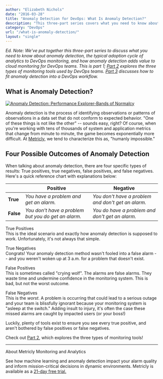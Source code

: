 ```yaml
---
author: "Elizabeth Nichols"
date: "2016-03-28"
title: "Anomaly Detection for DevOps: What Is Anomaly Detection?"
description: "This three-part series covers what you need to know about anomaly detection, common monitoring tools, and how anomaly detection fits in a DevOps model."
category: "DevOps"
url: "/what-is-anomaly-detection/"
layout: "single"
---
```



*Ed. Note: We've put together this three-part series to discuss what you need to know about anomaly detection, the typical adoption cycle of analytics to DevOps monitoring, and how anomaly detection adds value to cloud monitoring for DevOps teams. This is part 1; [Part 2](/3-types-anomaly-detection-monitoring-tools) explores the three types of monitoring tools used by DevOps teams. [Part 3](/adding-analytics-to-devops-model) discusses how to fit anomaly detection into a DevOps workflow.*

What is Anomaly Detection?
--------------------------

[![Anomaly Detection: Performance Explorer-Bands of Normalcy](https://s3-us-west-2.amazonaws.com/com-netuitive-app-usw2-public/wp-content/uploads/2016/05/PerformanceExplorer-BandsofNormalcy-Sanitized-1024x571.png)](https://s3-us-west-2.amazonaws.com/com-netuitive-app-usw2-public/wp-content/uploads/2016/05/PerformanceExplorer-BandsofNormalcy-Sanitized.png)

Anomaly detection is the process of identifying observations or patterns of observations in a data set that do not conform to expected behavior. "One of these things is not like the other" -- sounds easy, right? Of course, when you're working with tens of thousands of system and application metrics that change from minute to minute, the game becomes exponentially more difficult. At [Metricly](/), we tend to characterize this as, "humanly impossible."

Four Possible Outcomes of Anomaly Detection
-------------------------------------------

When talking about anomaly detection, there are four specific types of results: True positives, true negatives, false positives, and false negatives.  Here's a quick reference chart with explanations below:

|  | **Positive** | **Negative** |
| --- | --- | --- |
| **True** | *You have a problem and get an alarm.* | *You don't have a problem and don't get an alarm.* |
| **False** | *You don't have a problem but you do get an alarm.* | *You do have a problem and don't get an alarm.* |

True Positives\
This is the ideal scenario and exactly how anomaly detection is supposed to work. Unfortunately, it's not always that simple.

True Negatives\
Congrats! Your anomaly detection method wasn't fooled into a false alarm -- and you weren't woken up at 3 a.m. for a problem that doesn't exist.

False Positives\
This is sometimes called "crying wolf". The alarms are false alarms. They waste time and undermine confidence in the monitoring system. This is bad, but not the worst outcome.

False Negatives\
This is the *worst*. A problem is occurring that could lead to a serious outage and your team is blissfully ignorant because your monitoring system is "asleep at the switch." Adding insult to injury, it's often the case these missed alarms are caught by impacted users (or your boss!)

Luckily, plenty of tools exist to ensure you see every true positive, and aren't bothered by false positives or false negatives.

Check out [Part 2](/3-types-anomaly-detection-monitoring-tools), which explores the three types of monitoring tools!

* * * * *

About Metricly Monitoring and Analytics

See how machine learning and anomaly detection impact your alarm quality and inform mission-critical decisions in dynamic environments. Metricly is available as a [21-day free trial.](/signup)
